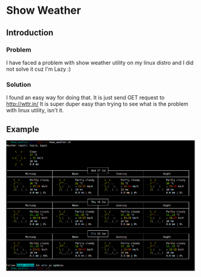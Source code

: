 # Show Weather

## Introduction

### Problem 
I have faced a problem with show weather utility on my linux distro and I did not solve it cuz I'm Lazy :)

### Solution
I found an easy way for doing that. It is just send GET request to http://wttr.in/ 
It is super duper easy than trying to see what is  the problem with linux utility, isn't it.

## Example

![Example](./examples/example.png)